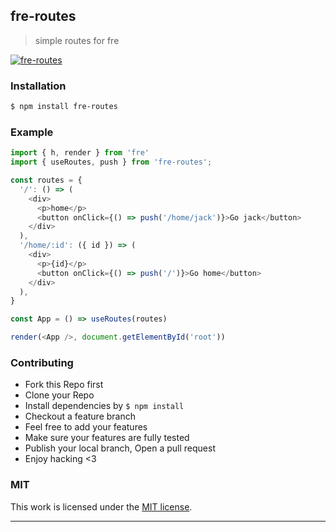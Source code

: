 ## fre-routes

> simple routes for fre

[![fre-routes](https://img.shields.io/npm/v/fre-routes.svg)](https://npmjs.org/fre-routes)

### Installation

```bash
$ npm install fre-routes
```

### Example

```js
import { h, render } from 'fre'
import { useRoutes, push } from 'fre-routes';

const routes = {
  '/': () => (
    <div>
      <p>home</p>
      <button onClick={() => push('/home/jack')}>Go jack</button>
    </div>
  ),
  '/home/:id': ({ id }) => (
    <div>
      <p>{id}</p>
      <button onClick={() => push('/')}>Go home</button>
    </div>
  ),
}

const App = () => useRoutes(routes)

render(<App />, document.getElementById('root'))
```

### Contributing
- Fork this Repo first
- Clone your Repo
- Install dependencies by `$ npm install`
- Checkout a feature branch
- Feel free to add your features
- Make sure your features are fully tested
- Publish your local branch, Open a pull request
- Enjoy hacking <3

### MIT

This work is licensed under the [MIT license](./LICENSE).

---
